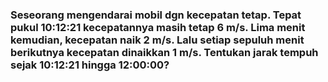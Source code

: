 ### Seseorang mengendarai mobil dgn kecepatan tetap. Tepat pukul 10:12:21 kecepatannya masih tetap 6 m/s. Lima menit kemudian, kecepatan naik 2 m/s. Lalu setiap sepuluh menit berikutnya kecepatan dinaikkan 1 m/s. Tentukan jarak tempuh sejak 10:12:21 hingga 12:00:00?
